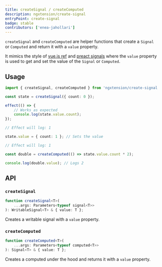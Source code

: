 ```yaml
---
title: createSignal / createComputed
description: ngxtension/create-signal
entryPoint: create-signal
badge: stable
contributors: ['enea-jahollari']
---
```


`createSignal` and `createComputed` are helper functions that create a `Signal` or `Computed` and return it with a `value` property.

It mimics the style of [vue.js ref](https://vuejs.org/api/reactivity-core.html#ref) and [preact signals](https://preactjs.com/guide/v10/signals/#signalinitialvalue) where the `value` property is used to get and set the value of the `Signal` or `Computed`.

## Usage

```ts
import { createSignal, createComputed } from 'ngxtension/create-signal';

const state = createSignal({ count: 0 });

effect(() => {
	// Works as expected
	console.log(state.value.count);
});

// Effect will log: 1

state.value = { count: 1 }; // Sets the value

// Effect will log: 1

const double = createComputed(() => state.value.count * 2);

console.log(double.value); // Logs 2
```

## API

### `createSignal`

```ts
function createSignal<T>(
	...args: Parameters<typeof signal<T>>
): WritableSignal<T> & { value: T };
```

Creates a writable signal with a `value` property.

### `createComputed`

```ts
function createComputed<T>(
	...args: Parameters<typeof computed<T>>
): Signal<T> & { value: T };
```

Creates a computed under the hood and returns it with a `value` property.
